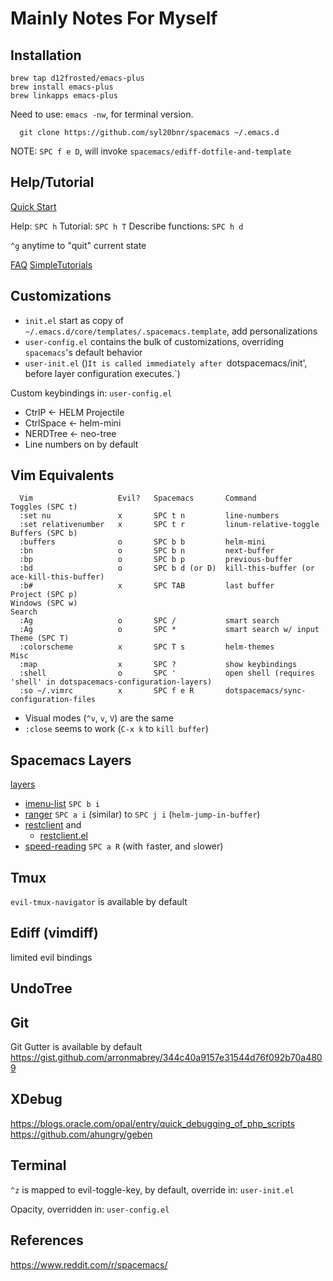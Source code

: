# Mainly Notes For Myself

## Installation

```
brew tap d12frosted/emacs-plus
brew install emacs-plus
brew linkapps emacs-plus
```

Need to use: `emacs -nw`, for terminal version.

```
  git clone https://github.com/syl20bnr/spacemacs ~/.emacs.d
```

  NOTE: `SPC f e D`, will invoke `spacemacs/ediff-dotfile-and-template`

## Help/Tutorial

  [Quick Start](http://spacemacs.org/doc/QUICK_START.html)

  Help:                `SPC h`
  Tutorial:            `SPC h T`
  Describe functions:  `SPC h d`

  `^g` anytime to "quit" current state

  [FAQ](http://spacemacs.org/doc/FAQ.html)
  [SimpleTutorials](https://simpletutorials.com/c/2883/Spacemacs)

## Customizations

* `init.el` start as copy of `~/.emacs.d/core/templates/.spacemacs.template`, add personalizations
* `user-config.el` contains the bulk of customizations, overriding `spacemacs`'s default behavior
* `user-init.el` ()`It is called immediately after `dotspacemacs/init', before layer configuration executes.`)

Custom keybindings in: `user-config.el`
  * CtrlP     <- HELM Projectile
  * CtrlSpace <- helm-mini
  * NERDTree  <- neo-tree
  * Line numbers on by default

## Vim Equivalents

```
  Vim                   Evil?   Spacemacs       Command
Toggles (SPC t)
  :set nu               x       SPC t n         line-numbers
  :set relativenumber   x       SPC t r         linum-relative-toggle
Buffers (SPC b)
  :buffers              o       SPC b b         helm-mini
  :bn                   o       SPC b n         next-buffer
  :bp                   o       SPC b p         previous-buffer
  :bd                   o       SPC b d (or D)  kill-this-buffer (or ace-kill-this-buffer)
  :b#                   x       SPC TAB         last buffer
Project (SPC p)
Windows (SPC w)
Search
  :Ag                   o       SPC /           smart search
  :Ag                   o       SPC *           smart search w/ input
Theme (SPC T)
  :colorscheme          x       SPC T s         helm-themes
Misc
  :map                  x       SPC ?           show keybindings
  :shell                o       SPC '           open shell (requires 'shell' in dotspacemacs-configuration-layers)
  :so ~/.vimrc          x       SPC f e R       dotspacemacs/sync-configuration-files
```

  * Visual modes (`^v`, `v`, `V`) are the same
  * `:close` seems to work (`C-x k` to `kill buffer`)
  
## Spacemacs Layers
  [layers](https://github.com/syl20bnr/spacemacs/tree/master/layers)

  * [imenu-list](https://github.com/syl20bnr/spacemacs/tree/master/layers/%2Btools/imenu-list) `SPC b i`
  * [ranger](http://spacemacs.org/layers/+tools/ranger/README.html) `SPC a i` (similar) to `SPC j i` (`helm-jump-in-buffer`)
  * [restclient](https://github.com/syl20bnr/spacemacs/tree/master/layers/%2Btools/restclient) and
    + [restclient.el](https://github.com/pashky/restclient.el)
  * [speed-reading](https://github.com/syl20bnr/spacemacs/tree/master/layers/%2Btools/speed-reading) `SPC a R` (with `f`aster, and `s`lower)

## Tmux
  `evil-tmux-navigator` is available by default

## Ediff (vimdiff)
  limited evil bindings

## UndoTree

## Git
  Git Gutter is available by default
    https://gist.github.com/arronmabrey/344c40a9157e31544d76f092b70a4809

## XDebug
  https://blogs.oracle.com/opal/entry/quick_debugging_of_php_scripts
  https://github.com/ahungry/geben

## Terminal
  `^z` is mapped to evil-toggle-key, by default, override in: `user-init.el`

  Opacity, overridden in: `user-config.el`
  
## References
https://www.reddit.com/r/spacemacs/
